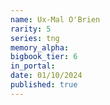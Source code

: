 ```yaml
---
name: Ux-Mal O'Brien
rarity: 5
series: tng
memory_alpha:
bigbook_tier: 6
in_portal:
date: 01/10/2024
published: true
---
```



